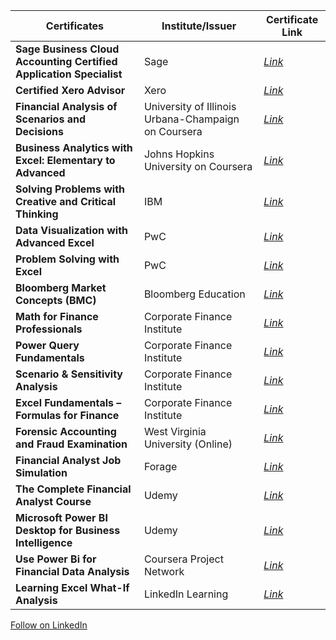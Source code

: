 | Certificates | Institute/Issuer | Certificate Link
| ---- | ----- |---- |
| **Sage Business Cloud Accounting Certified Application Specialist** | Sage |<a href="https://credentials.sage.com/bd17431b-569b-40b8-a925-4a984b842e1d?key=ea7f6cd4588d5af7d9601e2f904087c816203d360b2b29e8b0d013a4d782cf0d#acc.lEWDdhnY">*Link*</a> |
| **Certified Xero Advisor** | Xero |<a href="https://learning.central.xero.com/student/award/9UhwFCL74DtBMTL7GFGeVqE5">*Link*</a> |
| **Financial Analysis of Scenarios and Decisions** | University of Illinois Urbana-Champaign on Coursera |<a href="https://www.coursera.org/account/accomplishments/verify/U04VK6AUX2L5">*Link*</a> |
| **Business Analytics with Excel: Elementary to Advanced** | Johns Hopkins University on Coursera |<a href="https://www.coursera.org/account/accomplishments/verify/XHZES3NKCAWM">*Link*</a> |
| **Solving Problems with Creative and Critical Thinking** | IBM |<a href="https://www.coursera.org/account/accomplishments/verify/C5K4Z34T07FH">*Link*</a> |
| **Data Visualization with Advanced Excel** | PwC |<a href="https://www.coursera.org/account/accomplishments/verify/3UJM4RPJFWYH">*Link*</a>
| **Problem Solving with Excel**  | PwC |<a href="https://www.coursera.org/account/accomplishments/verify/7HLYCBW6445V?utm_source=link&utm_medium=certificate&utm_content=cert_image&utm_campaign=sharing_cta&utm_product=course">*Link*</a>
| **Bloomberg Market Concepts (BMC)** | Bloomberg Education |<a href="https://portal.bloombergforeducation.com/certificates/vZDVEQwBa9eBteVdZQ4oz1fq">*Link*</a>
| **Math for Finance Professionals** | Corporate Finance Institute |<a href="https://credentials.corporatefinanceinstitute.com/8598bb21-8224-441b-b71b-a00f24b21f28">*Link*</a> |
| **Power Query Fundamentals** | Corporate Finance Institute |<a href="https://credentials.corporatefinanceinstitute.com/8b4a2e56-7298-4506-a871-85cb8952a2e2#acc.Tcyfwp92">*Link*</a> |
| **Scenario & Sensitivity Analysis** | Corporate Finance Institute |<a href="https://credentials.corporatefinanceinstitute.com/f191c722-4a15-4fd9-83f3-957d0f1cc456#acc.zsQmuHFK">*Link*</a> |
| **Excel Fundamentals – Formulas for Finance** | Corporate Finance Institute |<a href="https://credentials.corporatefinanceinstitute.com/76d27d8c-106c-4dad-abd1-c5d41395c26f#acc.uaUmyP8i">*Link*</a>
| **Forensic Accounting and Fraud Examination** | West Virginia University (Online) |<a href="https://coursera.org/share/3be203f9e3bde3262fd7805e160d1b61">*Link*</a>
| **Financial Analyst Job Simulation** | Forage |<a href="https://forage-uploads-prod.s3.amazonaws.com/completion-certificates/New%20York%20Jobs%20CEO%20Council/TtC5eCKD3FFzH5xcz_New%20York%20Jobs%20CEO%20Council_wyfTCw9ToBzrCqYFZ_1705899499255_completion_certificate.pdf">*Link*</a> |
| **The Complete Financial Analyst Course** | Udemy |<a href="https://www.udemy.com/certificate/UC-6498e13e-e45b-480e-94e1-de7426ce0568/">*Link*</a>
| **Microsoft Power BI Desktop for Business Intelligence** | Udemy |<a href="https://udemy-certificate.s3.amazonaws.com/pdf/UC-a94b4cf5-7ebb-4534-b674-120bb73c681f.pdf">*Link*</a>
| **Use Power Bi for Financial Data Analysis** | Coursera Project Network |<a href="https://www.coursera.org/account/accomplishments/certificate/MULRZP57QA28">*Link*</a>
| **Learning Excel What-If Analysis** | LinkedIn Learning |<a href="https://www.linkedin.com/learning/certificates/6f48bd7a602cd44b40fe5398827dcd80d865e7d5907dd4ef53421a1409eb270b?u=2146476">*Link*</a>




   
<a class="libutton" href="https://www.linkedin.com/comm/mynetwork/discovery-see-all?usecase=PEOPLE_FOLLOWS&followMember=sfardousm" target="_blank">Follow on LinkedIn</a>
